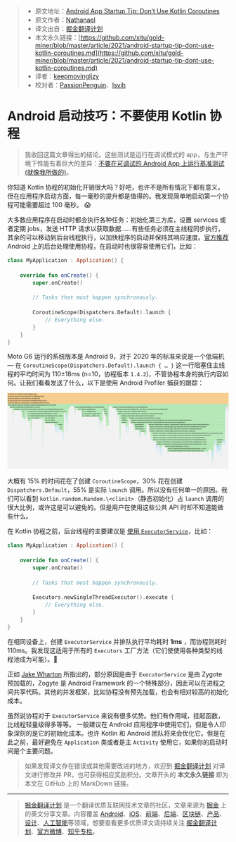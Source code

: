 > - 原文地址：[Android App Startup Tip: Don’t Use Kotlin Coroutines](https://medium.com/specto/android-startup-tip-dont-use-kotlin-coroutines-a7b3f7176fe5)
> - 原文作者：[Nathanael](https://medium.com/@nathanaelsilverman)
> - 译文出自：[掘金翻译计划](https://github.com/xitu/gold-miner)
> - 本文永久链接：[https://github.com/xitu/gold-miner/blob/master/article/2021/android-startup-tip-dont-use-kotlin-coroutines.md](https://github.com/xitu/gold-miner/blob/master/article/2021/android-startup-tip-dont-use-kotlin-coroutines.md)
> - 译者：[keepmovingljzy](https://github.com/keepmovingljzy)
> - 校对者：[PassionPenguin](https://github.com/PassionPenguin)、[lsvih](https://github.com/lsvih)

# Android 启动技巧：不要使用 Kotlin 协程

> 我收回这篇文章得出的结论。这些测试是运行在调试模式的 app，与生产环境下性能有着巨大的差异：[不要在可调试的 Android App 上运行基准测试 (就像我所做的)](https://medium.com/specto/dont-run-benchmarks-on-a-debuggable-android-app-like-i-did-34d95331cabb)。

你知道 Kotlin 协程的初始化开销很大吗？好吧，也许不是所有情况下都有意义，但在应用程序启动方面，每一毫秒的提升都是值得的。我发现简单地启动第一个协程可能需要超过 100 毫秒。 😱

大多数应用程序在启动时都会执行各种任务：初始化第三方库，设置 services 或者定期 jobs，发送 HTTP 请求以获取数据……有些任务必须在主线程同步执行，其余的可以移动到后台线程执行，以加快程序的启动并保持其响应速度。[官方推荐](https://developer.android.com/guide/background#recommended-solutions) Android 上的后台处理使用协程，在启动时也很容易使用它们，比如：

```Kotlin
class MyApplication : Application() {

    override fun onCreate() {
        super.onCreate()
        
        // Tasks that must happen synchronously.

        CoroutineScope(Dispatchers.Default).launch {
            // Everything else.
        }
    }
}
```

Moto G6 运行的系统版本是 Android 9，对于 2020 年的标准来说是一个低端机 — 在 `CoroutineScope(Dispatchers.Default).launch { … }` 这一行阻塞住主线程的平均时间为 110±18ms  (n=10，协程版本 `1.4.2`)，不管协程本身的执行内容如何。让我们看看发送了什么，以下是使用 Android Profiler 捕获的跟踪：

![](../images/android-startup-tip-dont-use-kotlin-coroutines.md-1*FfmgrEmOMqF6Hj1enUdvig.png)

大概有 15% 的时间花在了创建 `CoroutineScope`，30% 花在创建 `Dispatchers.Default`，55% 是实际 `launch` 调用。所以没有任何单一的原因。我们可以看到 `kotlin.random.Random.\<clinit>`（静态初始化）占 `launch` 调用的很大比例，或许这是可以避免的。但是用户在使用这些公共 API 时却不知道能做些什么。

在 Kotlin 协程之前，后台线程的主要建议是 [使用 `ExecutorService`](https://developer.android.com/guide/background/threading#creating-multiple-threads)，比如：

```Kotlin
class MyApplication : Application() {

    override fun onCreate() {
        super.onCreate()
        
        // Tasks that must happen synchronously.

        Executors.newSingleThreadExecutor().execute {
            // Everything else.
        }
    }
}
```

在相同设备上，创建 `ExecutorService` 并排队执行平均耗时 **1ms** ，而协程则耗时 110ms。我发现这适用于所有的 `Executors` 工厂方法（它们使使用各种类型的线程池成为可能）。🚀

正如 [Jake Wharton](https://twitter.com/JakeWharton/status/1347260917097107456) 所指出的，部分原因是由于 `ExecutorService` 是由 Zygote 预加载的，Zogyte 是 Android Framework 的一个特殊部分，因此可以在进程之间共享代码。其他的并发框架，比如协程没有预先加载，也会有相对较高的初始化成本。

虽然说协程对于 `ExecutorService` 来说有很多优势。他们有作用域，挂起函数，比线程轻量级得多等等。 一般建议在 Android 应用程序中使用它们，但是令人印象深刻的是它的初始化成本。也许 Kotlin 和 Android 团队将来会优化它。但是在此之前，最好避免在 `Application` 类或者是主 `Activity` 使用它，如果你的启动时间是个主要问题。

> 如果发现译文存在错误或其他需要改进的地方，欢迎到 [掘金翻译计划](https://github.com/xitu/gold-miner) 对译文进行修改并 PR，也可获得相应奖励积分。文章开头的 **本文永久链接** 即为本文在 GitHub 上的 MarkDown 链接。

------

> [掘金翻译计划](https://github.com/xitu/gold-miner) 是一个翻译优质互联网技术文章的社区，文章来源为 [掘金](https://juejin.im) 上的英文分享文章。内容覆盖 [Android](https://github.com/xitu/gold-miner#android)、[iOS](https://github.com/xitu/gold-miner#ios)、[前端](https://github.com/xitu/gold-miner#前端)、[后端](https://github.com/xitu/gold-miner#后端)、[区块链](https://github.com/xitu/gold-miner#区块链)、[产品](https://github.com/xitu/gold-miner#产品)、[设计](https://github.com/xitu/gold-miner#设计)、[人工智能](https://github.com/xitu/gold-miner#人工智能)等领域，想要查看更多优质译文请持续关注 [掘金翻译计划](https://github.com/xitu/gold-miner)、[官方微博](http://weibo.com/juejinfanyi)、[知乎专栏](https://zhuanlan.zhihu.com/juejinfanyi)。
